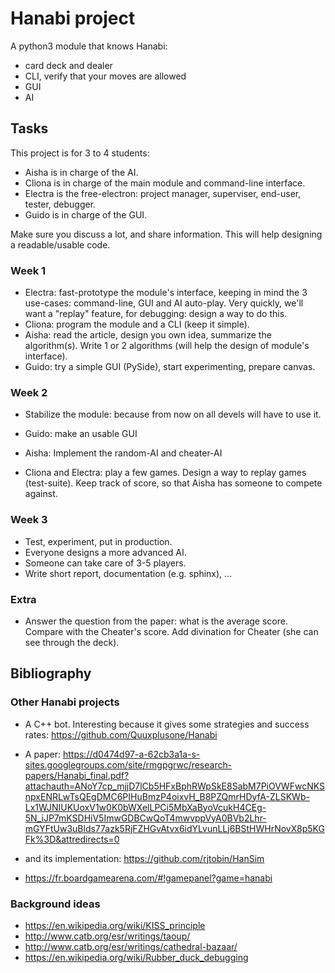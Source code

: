 # Hanabi project

A python3 module that knows Hanabi:

* card deck and dealer
* CLI, verify that your moves are allowed
* GUI
* AI


## Tasks

This project is for 3 to 4 students:

* Aisha is in charge of the AI.
* Cliona is in charge of the main module and command-line interface.
* Electra is the free-electron: project manager, superviser, end-user, tester, debugger.
* Guido is in charge of the GUI.

Make sure you discuss a lot, and share information. 
This will help designing a readable/usable code.


### Week 1

* Electra: fast-prototype the module's interface, keeping in mind the 3 use-cases: command-line, GUI and AI auto-play. Very quickly, we'll want a "replay" feature, for debugging: design a way to do this.
* Cliona: program the module and a CLI (keep it simple).
* Aisha: read the article, design you own idea, summarize the algorithm(s). Write 1 or 2 algorithms (will help the design of module's interface).
* Guido: try a simple GUI (PySide), start experimenting, prepare canvas.


### Week 2

* Stabilize the module: because from now on all devels will have to use it.

* Guido: make an usable GUI
* Aisha: Implement the random-AI and cheater-AI
* Cliona and Electra: play a few games. Design a way to replay games (test-suite). Keep track of score, so that Aisha has someone to compete against.

### Week 3

* Test, experiment, put in production.
* Everyone designs a more advanced AI.
* Someone can take care of 3-5 players.
* Write short report, documentation (e.g. sphinx), ...


### Extra

* Answer the question from the paper: what is the average score. Compare with the Cheater's score. Add divination for Cheater (she can see through the deck).



## Bibliography

### Other Hanabi projects

* A C++ bot. Interesting because it gives some strategies and success rates: https://github.com/Quuxplusone/Hanabi

* A paper: https://d0474d97-a-62cb3a1a-s-sites.googlegroups.com/site/rmgpgrwc/research-papers/Hanabi_final.pdf?attachauth=ANoY7cp_mjjD7lCb5HFxBphRWpSkE8SabM7PiOVWFwcNKSnpxENRLwTsQEgDMC6PIHuBmzP4oixvH_B8PZQmrHDyfA-ZLSKWb-Lx1WJNIUKUoxV1w0K0bWXelLPCi5MbXaByoVcukH4CEg-5N_iJP7mKSDHiV5ImwGDBCwQoT4mwvppVyA0BVb2Lhr-mGYFtUw3uBlds77azk5RjFZHGvAtvx6idYLvunLLj6BStHWHrNovX8p5KGFk%3D&attredirects=0

* and its implementation: https://github.com/rjtobin/HanSim

* https://fr.boardgamearena.com/#!gamepanel?game=hanabi

### Background ideas

* https://en.wikipedia.org/wiki/KISS_principle
* http://www.catb.org/esr/writings/taoup/
* http://www.catb.org/esr/writings/cathedral-bazaar/
* https://en.wikipedia.org/wiki/Rubber_duck_debugging
